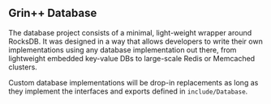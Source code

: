 ## Grin++ Database

The database project consists of a minimal, light-weight wrapper around RocksDB. It was designed in a way that allows developers to write their own implementations using any database implementation out there, from lightweight embedded key-value DBs to large-scale Redis or Memcached clusters.

Custom database implementations will be drop-in replacements as long as they implement the interfaces and exports defined in `include/Database`.